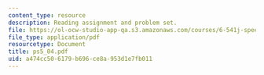 ```yaml
---
content_type: resource
description: Reading assignment and problem set.
file: https://ol-ocw-studio-app-qa.s3.amazonaws.com/courses/6-541j-speech-communication-spring-2004/a474cc506179b696ce8a953d1e7fb011_ps5_04.pdf
file_type: application/pdf
resourcetype: Document
title: ps5_04.pdf
uid: a474cc50-6179-b696-ce8a-953d1e7fb011
---
```


